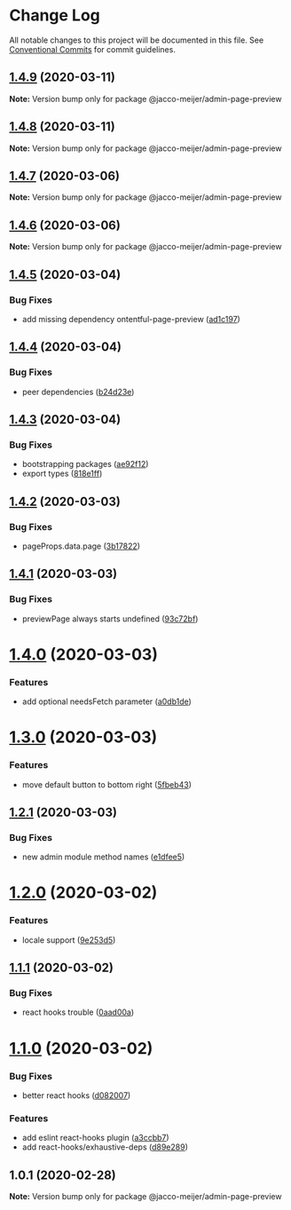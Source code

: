 # Change Log

All notable changes to this project will be documented in this file.
See [Conventional Commits](https://conventionalcommits.org) for commit guidelines.

## [1.4.9](https://github.com/jaccomeijer/wheelroom/compare/@jacco-meijer/admin-page-preview@1.4.8...@jacco-meijer/admin-page-preview@1.4.9) (2020-03-11)

**Note:** Version bump only for package @jacco-meijer/admin-page-preview





## [1.4.8](https://github.com/jaccomeijer/wheelroom/compare/@jacco-meijer/admin-page-preview@1.4.7...@jacco-meijer/admin-page-preview@1.4.8) (2020-03-11)

**Note:** Version bump only for package @jacco-meijer/admin-page-preview





## [1.4.7](https://github.com/jaccomeijer/wheelroom/compare/@jacco-meijer/admin-page-preview@1.4.6...@jacco-meijer/admin-page-preview@1.4.7) (2020-03-06)

**Note:** Version bump only for package @jacco-meijer/admin-page-preview





## [1.4.6](https://github.com/jaccomeijer/wheelroom/compare/@jacco-meijer/admin-page-preview@1.4.5...@jacco-meijer/admin-page-preview@1.4.6) (2020-03-06)

**Note:** Version bump only for package @jacco-meijer/admin-page-preview





## [1.4.5](https://github.com/jaccomeijer/wheelroom/compare/@jacco-meijer/admin-page-preview@1.4.4...@jacco-meijer/admin-page-preview@1.4.5) (2020-03-04)


### Bug Fixes

* add missing dependency ontentful-page-preview ([ad1c197](https://github.com/jaccomeijer/wheelroom/commit/ad1c197787ce6fcf32b6c688faa15c8a7ff270c0))





## [1.4.4](https://github.com/jaccomeijer/wheelroom/compare/@jacco-meijer/admin-page-preview@1.4.3...@jacco-meijer/admin-page-preview@1.4.4) (2020-03-04)


### Bug Fixes

* peer dependencies ([b24d23e](https://github.com/jaccomeijer/wheelroom/commit/b24d23edf770399ae574d80319d2bf04073132d1))





## [1.4.3](https://github.com/jaccomeijer/wheelroom/compare/@jacco-meijer/admin-page-preview@1.4.2...@jacco-meijer/admin-page-preview@1.4.3) (2020-03-04)


### Bug Fixes

* bootstrapping packages ([ae92f12](https://github.com/jaccomeijer/wheelroom/commit/ae92f12b4586df52e3f088976f784fff51ceff96))
* export types ([818e1ff](https://github.com/jaccomeijer/wheelroom/commit/818e1ff0a3063c445607d6fde447f20993faa1fc))





## [1.4.2](https://github.com/jaccomeijer/wheelroom/compare/@jacco-meijer/admin-page-preview@1.4.1...@jacco-meijer/admin-page-preview@1.4.2) (2020-03-03)


### Bug Fixes

* pageProps.data.page ([3b17822](https://github.com/jaccomeijer/wheelroom/commit/3b17822a99f880e0b804994c91e513f83ab28fa4))





## [1.4.1](https://github.com/jaccomeijer/wheelroom/compare/@jacco-meijer/admin-page-preview@1.4.0...@jacco-meijer/admin-page-preview@1.4.1) (2020-03-03)


### Bug Fixes

* previewPage always starts undefined ([93c72bf](https://github.com/jaccomeijer/wheelroom/commit/93c72bf9f9aed966a172a29c6c58d2cf4d4cc566))





# [1.4.0](https://github.com/jaccomeijer/wheelroom/compare/@jacco-meijer/admin-page-preview@1.3.0...@jacco-meijer/admin-page-preview@1.4.0) (2020-03-03)


### Features

* add optional needsFetch parameter ([a0db1de](https://github.com/jaccomeijer/wheelroom/commit/a0db1de4014b362bf93ef608891bde986bd99d3d))





# [1.3.0](https://github.com/jaccomeijer/wheelroom/compare/@jacco-meijer/admin-page-preview@1.2.1...@jacco-meijer/admin-page-preview@1.3.0) (2020-03-03)


### Features

* move default button to bottom right ([5fbeb43](https://github.com/jaccomeijer/wheelroom/commit/5fbeb43))





## [1.2.1](https://github.com/jaccomeijer/wheelroom/compare/@jacco-meijer/admin-page-preview@1.2.0...@jacco-meijer/admin-page-preview@1.2.1) (2020-03-03)


### Bug Fixes

* new admin module method names ([e1dfee5](https://github.com/jaccomeijer/wheelroom/commit/e1dfee5))





# [1.2.0](https://github.com/jaccomeijer/wheelroom/compare/@jacco-meijer/admin-page-preview@1.1.1...@jacco-meijer/admin-page-preview@1.2.0) (2020-03-02)


### Features

* locale support ([9e253d5](https://github.com/jaccomeijer/wheelroom/commit/9e253d517f46d86583d31e093947561564ce7f6e))





## [1.1.1](https://github.com/jaccomeijer/wheelroom/compare/@jacco-meijer/admin-page-preview@1.1.0...@jacco-meijer/admin-page-preview@1.1.1) (2020-03-02)


### Bug Fixes

* react hooks trouble ([0aad00a](https://github.com/jaccomeijer/wheelroom/commit/0aad00ac1adc8e1de6c2819f9b23faf30313811a))





# [1.1.0](https://github.com/jaccomeijer/wheelroom/compare/@jacco-meijer/admin-page-preview@1.0.1...@jacco-meijer/admin-page-preview@1.1.0) (2020-03-02)


### Bug Fixes

* better react hooks ([d082007](https://github.com/jaccomeijer/wheelroom/commit/d082007691a4ae5ec6cb4e517acf567b38666234))


### Features

* add eslint react-hooks plugin ([a3ccbb7](https://github.com/jaccomeijer/wheelroom/commit/a3ccbb7f87ba49acb13f22082af552e7d4af74ba))
* add react-hooks/exhaustive-deps ([d89e289](https://github.com/jaccomeijer/wheelroom/commit/d89e28901b158d1ef191958a18280d926c08fd7a))





## 1.0.1 (2020-02-28)

**Note:** Version bump only for package @jacco-meijer/admin-page-preview
